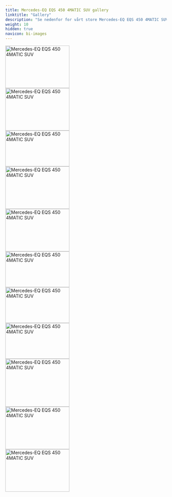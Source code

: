 ```yaml
---
title: Mercedes-EQ EQS 450 4MATIC SUV gallery
linktitle: "Gallery"
description: "Se nedenfor for vårt store Mercedes-EQ EQS 450 4MATIC SUV bildegalleri. Klikk på bildene for høyoppløselige versjoner."
weight: 10
hidden: true
navicon: bi-images
---
```

<!-- markdownlint-disable MD033 -->
<div class="row" id ="my-gallery">
<div class="pswp-grid-item col-12 col-md-6 col-lg-4">
<a href="https://media.evkx.net/multimedia/models/mercedes/eqs_suv/eqs_450_4matic_suv/exterior_1.jpg"
data-pswp-src="https://media.evkx.net/multimedia/models/mercedes/eqs_suv/eqs_450_4matic_suv/exterior_1.jpg"
data-pswp-width="3000"
data-pswp-height="1999" 
target="_blank">
<img src="https://media.evkx.net/multimedia/models/mercedes/eqs_suv/eqs_450_4matic_suv/exterior_1_xst.jpg" alt="Mercedes-EQ EQS 450 4MATIC SUV" width="200px" height="133px" />
</a>
</div>
<div class="pswp-grid-item col-12 col-md-6 col-lg-4">
<a href="https://media.evkx.net/multimedia/models/mercedes/eqs_suv/eqs_450_4matic_suv/exterior_2.jpg"
data-pswp-src="https://media.evkx.net/multimedia/models/mercedes/eqs_suv/eqs_450_4matic_suv/exterior_2.jpg"
data-pswp-width="3000"
data-pswp-height="1999" 
target="_blank">
<img src="https://media.evkx.net/multimedia/models/mercedes/eqs_suv/eqs_450_4matic_suv/exterior_2_xst.jpg" alt="Mercedes-EQ EQS 450 4MATIC SUV" width="200px" height="133px" />
</a>
</div>
<div class="pswp-grid-item col-12 col-md-6 col-lg-4">
<a href="https://media.evkx.net/multimedia/models/mercedes/eqs_suv/eqs_450_4matic_suv/frontseats_1.jpg"
data-pswp-src="https://media.evkx.net/multimedia/models/mercedes/eqs_suv/eqs_450_4matic_suv/frontseats_1.jpg"
data-pswp-width="3000"
data-pswp-height="1687" 
target="_blank">
<img src="https://media.evkx.net/multimedia/models/mercedes/eqs_suv/eqs_450_4matic_suv/frontseats_1_xst.jpg" alt="Mercedes-EQ EQS 450 4MATIC SUV" width="200px" height="112px" />
</a>
</div>
<div class="pswp-grid-item col-12 col-md-6 col-lg-4">
<a href="https://media.evkx.net/multimedia/models/mercedes/eqs_suv/eqs_450_4matic_suv/headlight_1.jpg"
data-pswp-src="https://media.evkx.net/multimedia/models/mercedes/eqs_suv/eqs_450_4matic_suv/headlight_1.jpg"
data-pswp-width="3000"
data-pswp-height="2000" 
target="_blank">
<img src="https://media.evkx.net/multimedia/models/mercedes/eqs_suv/eqs_450_4matic_suv/headlight_1_xst.jpg" alt="Mercedes-EQ EQS 450 4MATIC SUV" width="200px" height="133px" />
</a>
</div>
<div class="pswp-grid-item col-12 col-md-6 col-lg-4">
<a href="https://media.evkx.net/multimedia/models/mercedes/eqs_suv/eqs_450_4matic_suv/main_1.jpg"
data-pswp-src="https://media.evkx.net/multimedia/models/mercedes/eqs_suv/eqs_450_4matic_suv/main_1.jpg"
data-pswp-width="3000"
data-pswp-height="1999" 
target="_blank">
<img src="https://media.evkx.net/multimedia/models/mercedes/eqs_suv/eqs_450_4matic_suv/main_1_xst.jpg" alt="Mercedes-EQ EQS 450 4MATIC SUV" width="200px" height="133px" />
</a>
</div>
<div class="pswp-grid-item col-12 col-md-6 col-lg-4">
<a href="https://media.evkx.net/multimedia/models/mercedes/eqs_suv/eqs_450_4matic_suv/screens_1.jpg"
data-pswp-src="https://media.evkx.net/multimedia/models/mercedes/eqs_suv/eqs_450_4matic_suv/screens_1.jpg"
data-pswp-width="3000"
data-pswp-height="1687" 
target="_blank">
<img src="https://media.evkx.net/multimedia/models/mercedes/eqs_suv/eqs_450_4matic_suv/screens_1_xst.jpg" alt="Mercedes-EQ EQS 450 4MATIC SUV" width="200px" height="112px" />
</a>
</div>
<div class="pswp-grid-item col-12 col-md-6 col-lg-4">
<a href="https://media.evkx.net/multimedia/models/mercedes/eqs_suv/eqs_450_4matic_suv/screens_2.jpg"
data-pswp-src="https://media.evkx.net/multimedia/models/mercedes/eqs_suv/eqs_450_4matic_suv/screens_2.jpg"
data-pswp-width="3000"
data-pswp-height="1687" 
target="_blank">
<img src="https://media.evkx.net/multimedia/models/mercedes/eqs_suv/eqs_450_4matic_suv/screens_2_xst.jpg" alt="Mercedes-EQ EQS 450 4MATIC SUV" width="200px" height="112px" />
</a>
</div>
<div class="pswp-grid-item col-12 col-md-6 col-lg-4">
<a href="https://media.evkx.net/multimedia/models/mercedes/eqs_suv/eqs_450_4matic_suv/screens_3.jpg"
data-pswp-src="https://media.evkx.net/multimedia/models/mercedes/eqs_suv/eqs_450_4matic_suv/screens_3.jpg"
data-pswp-width="3000"
data-pswp-height="1687" 
target="_blank">
<img src="https://media.evkx.net/multimedia/models/mercedes/eqs_suv/eqs_450_4matic_suv/screens_3_xst.jpg" alt="Mercedes-EQ EQS 450 4MATIC SUV" width="200px" height="112px" />
</a>
</div>
<div class="pswp-grid-item col-12 col-md-6 col-lg-4">
<a href="https://media.evkx.net/multimedia/models/mercedes/eqs_suv/eqs_450_4matic_suv/secondrowseats_1.jpg"
data-pswp-src="https://media.evkx.net/multimedia/models/mercedes/eqs_suv/eqs_450_4matic_suv/secondrowseats_1.jpg"
data-pswp-width="3000"
data-pswp-height="2250" 
target="_blank">
<img src="https://media.evkx.net/multimedia/models/mercedes/eqs_suv/eqs_450_4matic_suv/secondrowseats_1_xst.jpg" alt="Mercedes-EQ EQS 450 4MATIC SUV" width="200px" height="150px" />
</a>
</div>
<div class="pswp-grid-item col-12 col-md-6 col-lg-4">
<a href="https://media.evkx.net/multimedia/models/mercedes/eqs_suv/eqs_450_4matic_suv/thirdrowseats_1.jpg"
data-pswp-src="https://media.evkx.net/multimedia/models/mercedes/eqs_suv/eqs_450_4matic_suv/thirdrowseats_1.jpg"
data-pswp-width="3000"
data-pswp-height="2001" 
target="_blank">
<img src="https://media.evkx.net/multimedia/models/mercedes/eqs_suv/eqs_450_4matic_suv/thirdrowseats_1_xst.jpg" alt="Mercedes-EQ EQS 450 4MATIC SUV" width="200px" height="133px" />
</a>
</div>
<div class="pswp-grid-item col-12 col-md-6 col-lg-4">
<a href="https://media.evkx.net/multimedia/models/mercedes/eqs_suv/eqs_450_4matic_suv/trunk_1.jpg"
data-pswp-src="https://media.evkx.net/multimedia/models/mercedes/eqs_suv/eqs_450_4matic_suv/trunk_1.jpg"
data-pswp-width="3000"
data-pswp-height="1999" 
target="_blank">
<img src="https://media.evkx.net/multimedia/models/mercedes/eqs_suv/eqs_450_4matic_suv/trunk_1_xst.jpg" alt="Mercedes-EQ EQS 450 4MATIC SUV" width="200px" height="133px" />
</a>
</div>
</div>
<script type="module">
  import PhotoSwipeLightbox from '/js/photoswipe-lightbox.esm.js';
    const lightbox = new PhotoSwipeLightbox({
       gallery: '#my-gallery',
        children: 'a',
        pswpModule: () => import('/js/photoswipe.esm.js')
    });
lightbox.init();
</script>
